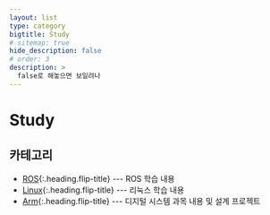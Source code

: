 ```yaml
---
layout: list
type: category
bigtitle: Study
# sitemap: true
hide_description: false
# order: 3
description: >
  false로 해놓으면 보일려나
---
```


# Study

## 카테고리

- [ROS]{:.heading.flip-title} --- ROS 학습 내용
- [Linux]{:.heading.flip-title} --- 리눅스 학습 내용
- [Arm]{:.heading.flip-title} --- 디지털 시스템 과목 내용 및 설계 프로젝트

[ROS]: /ros/
[Linux]: /linux/
[Arm]: /arm/
